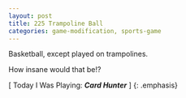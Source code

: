 ```yaml
---
layout: post
title: 225 Trampoline Ball
categories: game-modification, sports-game
---
```

Basketball, except played on trampolines.

How insane would that be!?

[ Today I Was Playing: ***Card Hunter*** ]
{: .emphasis}

